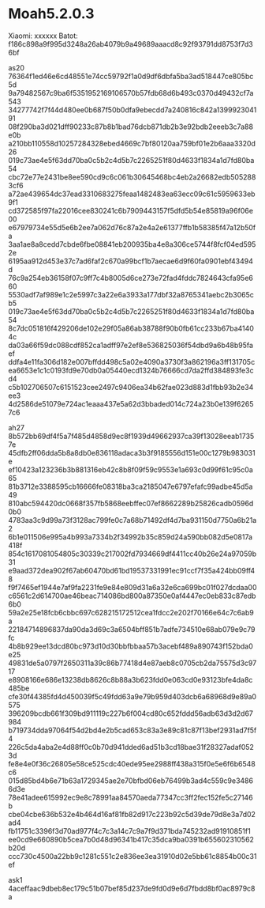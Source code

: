 # Moah5.2.0.3
Xiaomi:
xxxxxx
Batot:
f186c898a9f995d3248a26ab4079b9a49689aaacd8c92f93791dd8753f7d36bf

as20
76364f1ed46e6cd48551e74cc59792f1a0d9df6dbfa5ba3ad518447ce805bc5d
9a79482567c9ba6f5351952169106570b57fdb68d6b493c0370d49432cf7a543
34277742f7f44d480ee0b687f50b0dfa9ebecdd7a240816c842a139992304191
08f290ba3d021dff90233c87b8b1bad76dcb871db2b3e92bdb2eeeb3c7a88e0b
a210bb110558d10257284328ebed4669c7bf80120aa759bf01e2b6aaa3320d26
019c73ae4e5f63dd70ba0c5b2c4d5b7c2265251f80d4633f1834a1d7fd80ba54
cbc72e77e2431be8ee590cd9c6c061b30645468bc4eb2a26682edb5052883cf6
a72ae439654dc37ead3310683275feaa1482483ea63ecc09c61c5959633eb9f1
cd372585f97fa22016cee830241c6b7909443157f5dfd5b54e85819a96f06e00
e67979734e55d5e6b2ee7a062d76c87a2e4a2e61377ffb1b58385f47a12b50fa
3aa1ae8a8cedd7cbde6fbe08841eb200935ba4e8a306ce5744f8fcf04ed5952e
6195aa912d453e37c7ad6faf2c670a99bcf1b7aecae6d9f60fa0901ebf43494d
76c9a254eb36158f07c9ff7c4b8005d6ce273e72fad4fddc7824643cfa95e660
5530adf7af989e1c2e5997c3a22e6a3933a177dbf32a8765341aebc2b3065cb5
019c73ae4e5f63dd70ba0c5b2c4d5b7c2265251f80d4633f1834a1d7fd80ba54
8c7dc051816f429206de102e29f05a86ab38788f90b0fb61cc233b67ba41404c
da03a66f59dc088cdf852ca1adff97e2ef8e536825036f54dbd9a6b48b95faef
ddfa4e11fa306d182e007bffdd498c5a02e4090a3730f3a862196a3ff131705c
ea6653e1c1c0193fd9e70db0a05440ecd1324b76666cd7da2ffd384893fe3cd4
c5b102706507c6151523cee2497c9406ea34b62fae023d883d1fbb93b2e34ee3
4d2586de51079e724ac1eaaa437e5a62d3bbaded014c724a23b0e139f62657c6

ah27
8b572bb69df4f5a7f485d4858d9ec8f1939d49662937ca39f13028eeab17357e
45dfb2ff06dda5b8a8db0e836118adaca3b3f9185556d151e00c1279b983031e
ef10423a123236b3b881316eb42c8b8f09f59c9553e1a693c0d99f61c95c0a65
81b3712e3388595cb16666fe08318ba3ca2185047e6797efafc99adbe45d5a49
810abc594420dc0668f357fb5868eebffec07ef8662289b25826cadb0596d0b0
4783aa3c9d99a73f3128ac799fe0c7a68b71492df4d7ba931150d7750a6b21a2
6b1e011506e995a4b993a7334b2f34992b35c859d24a590bb082d5e0817a418f
854c1617081054805c30339c217002fd7934669df4411cc40b26e24a97059b31
e9aad372dea902f67ab60470bd61bd19537331991ec91ccf7f35a424bb09ff48
f9f7465ef1944e7af9fa2231fe9e84e809d31a6a32e6ca699bc01f027dcdaa00
c6561c2d614700ae46beac714086bd800a87350e0af4447ec0eb833c87edb6b0
59a2e25e18fcb6cbbc697c628215172512cea1fdcc2e202f70166e64c7c6ab9a
22184714896837da90da3d69c3a6504bff851b7adfe734510e68ab079e9c79fc
4b8b929ee13dcd80bc973d10d30bbfbbaa57b3acebf489a890743f152bda0e25
49831de5a0797f2650311a39c86b77418d4e87aeb8c0705cb2da75575d3c9717
e8908166e686e13238db8626c8b88a3b623fdd0e063cd0e93123bfe4da8c485be
cfe30f44385fd4d450039f5c49fdd63a9e79b959d403dcb6a68968d9e89a0575
396209bcdb661f309bd911119c227b6f004cd80c652fddd56adb63d3d2d67984
b719734dda97064f54d2bd4e2b5cad653c83a3e89c81c87f13bef2931ad7f5f4
226c5da4aba2e4d88ff0c0b70d941dded6ad51b3cd18bae31f28327adaf0523d
fe8e4e0f36c26805e58ce525cdc40ede95ee2988ff438a315f0e5e6f6b6548c6
015d85bd4b6e71b63a1729345ae2e70bfbd06eb76499b3ad4c559c9e34866d3e
78e41adee615992ec9e8c78991aa84570aeda77347cc3ff2fec152fe5c27146b
cbe04cbe636b532e4b464d16af81fb82d917c223b92c5d39de79d8e3a7d02ad4
fb11751c3396f3d70ad977f4c7c3a14c7c9a7f9d371bda745232ad91910851f1
ee0cd9e660890b5cea7b0d48d96341b417c35dca9ba0391b655602310562b20d
ccc730c4500a22bb9c1281c551c2e836ee3ea31910d02e5bb61c8854b00c31ef

ask1
4aceffaac9dbeb8ec179c51b07bef85d237de9fd0d9e6d7fbdd8bf0ac8979c8a
